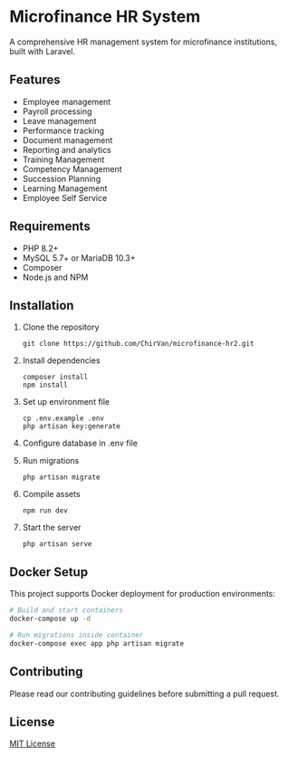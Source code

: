 # Microfinance HR System

A comprehensive HR management system for microfinance institutions, built with Laravel.

## Features

- Employee management
- Payroll processing
- Leave management
- Performance tracking
- Document management
- Reporting and analytics
- Training Management
- Competency Management
- Succession Planning
- Learning Management
- Employee Self Service

## Requirements

- PHP 8.2+
- MySQL 5.7+ or MariaDB 10.3+
- Composer
- Node.js and NPM

## Installation

1. Clone the repository
   ```
   git clone https://github.com/ChirVan/microfinance-hr2.git
   ```

2. Install dependencies
   ```
   composer install
   npm install
   ```

3. Set up environment file
   ```
   cp .env.example .env
   php artisan key:generate
   ```

4. Configure database in .env file

5. Run migrations
   ```
   php artisan migrate
   ```

6. Compile assets
   ```
   npm run dev
   ```

7. Start the server
   ```
   php artisan serve
   ```

## Docker Setup

This project supports Docker deployment for production environments:

```bash
# Build and start containers
docker-compose up -d

# Run migrations inside container
docker-compose exec app php artisan migrate
```

## Contributing

Please read our contributing guidelines before submitting a pull request.

## License

[MIT License](LICENSE)